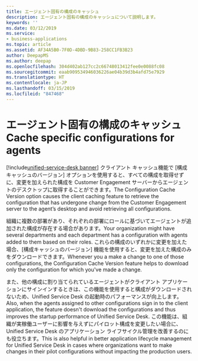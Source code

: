 ```yaml
---
title: エージェント固有の構成のキャッシュ
description: エージェント固有の構成のキャッシュについて説明します。
keywords: ''
ms.date: 03/12/2019
ms.service:
- business-applications
ms.topic: article
ms.assetid: AF34A5B0-7F0D-4DBD-9B83-258CC1FB3B23
author: DeepapMS
ms.author: deepap
ms.openlocfilehash: 304d402ab127cc2c66748013412fee0e0088fc08
ms.sourcegitcommit: eaab909534946036226ae04b39d3b4afd75e7929
ms.translationtype: HT
ms.contentlocale: ja-JP
ms.lasthandoff: 03/15/2019
ms.locfileid: "847468"
---
```

# <a name="cache-specific-configurations-for-agents"></a><span data-ttu-id="4b7eb-103">エージェント固有の構成のキャッシュ</span><span class="sxs-lookup"><span data-stu-id="4b7eb-103">Cache specific configurations for agents</span></span>
[!include[unified-service-desk banner](../../../includes/unified-service-desk.md)]
<span data-ttu-id="4b7eb-104">クライアント キャッシュ機能で [構成キャッシュのバージョン] オプションを使用すると、すべての構成を取得せずに、変更を加えられた構成を Customer Engagement サーバーからエージェントのデスクトップに取得することができます。</span><span class="sxs-lookup"><span data-stu-id="4b7eb-104">The Configuration Cache Version option causes the client caching feature to retrieve the configuration that has undergone change from the Customer Engagement server to the agent’s desktop and avoid retrieving all configurations.</span></span>

<span data-ttu-id="4b7eb-105">組織に複数の部署があり、それぞれの部署にロールに基づいてエージェントが追加された構成が存在する場合があります。</span><span class="sxs-lookup"><span data-stu-id="4b7eb-105">Your organization might have several departments and each department has a configuration with agents added to them based on their roles.</span></span> <span data-ttu-id="4b7eb-106">これらの構成のいずれかに変更を加えた場合、[構成キャッシュのバージョン] 機能を使用すると、変更を加えた構成のみをダウンロードできます。</span><span class="sxs-lookup"><span data-stu-id="4b7eb-106">Whenever you a make a change to one of those configurations, the Configuration Cache Version feature helps to download only the configuration for which you've made a change.</span></span>

<span data-ttu-id="4b7eb-107">また、他の構成に割り当てられているエージェントがクライアント アプリケーションにサインインするときは、この機能を使用すると構成がダウンロードされないため、Unified Service Desk の起動時のパフォーマンスが向上します。</span><span class="sxs-lookup"><span data-stu-id="4b7eb-107">Also, when the agents assigned to other configurations sign in to the client application, the feature doesn't download the configurations and thus improves the startup performance of Unified Service Desk.</span></span> <span data-ttu-id="4b7eb-108">この機能は、組織が実稼働ユーザーに影響を与えずにパイロット構成を変更したい場合に、Unified Service Desk のアプリケーション ライフサイクル管理を改善するのにも役立ちます。</span><span class="sxs-lookup"><span data-stu-id="4b7eb-108">This is also helpful in better application lifecycle management for Unified Service Desk in cases where organizations want to make changes in their pilot configurations without impacting the production users.</span></span>
